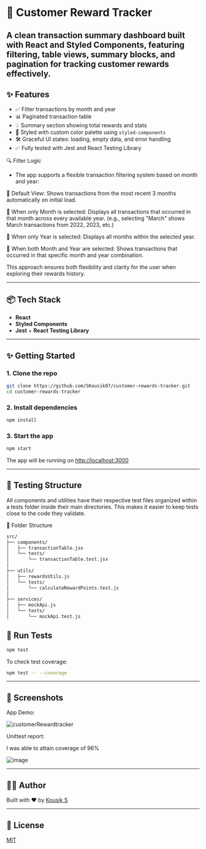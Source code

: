 # 📓 Customer Reward Tracker

A clean transaction summary dashboard built with React and Styled Components, featuring filtering, table views, summary blocks, and pagination for tracking customer rewards effectively.
---

## ✨ Features

* ✅ Filter transactions by month and year
* 📊 Paginated transaction table
* 💡 Summary section showing total rewards and stats
* 📁 Styled with custom color palette using `styled-components`
* 🛠 Graceful UI states: loading, empty data, and error handling
* ✅ Fully tested with Jest and React Testing Library
  
🔍 Filter Logic
* The app supports a flexible transaction filtering system based on month and year:

📅 Default View:
Shows transactions from the most recent 3 months automatically on initial load.

🔄 When only Month is selected:
Displays all transactions that occurred in that month across every available year.
(e.g., selecting "March" shows March transactions from 2022, 2023, etc.)

🔄 When only Year is selected:
Displays all months within the selected year.

🔄 When both Month and Year are selected:
Shows transactions that occurred in that specific month and year combination.

This approach ensures both flexibility and clarity for the user when exploring their rewards history.

---

## 📦 Tech Stack

* **React**
* **Styled Components**
* **Jest** + **React Testing Library**

---


## ✨ Getting Started

### 1. Clone the repo

```bash
git clone https://github.com/SKousik07/customer-rewards-tracker.git
cd customer-rewards-tracker
```

### 2. Install dependencies

```bash
npm install
```

### 3. Start the app

```bash
npm start
```

The app will be running on [http://localhost:3000](http://localhost:3000)

---
## 🧪 Testing Structure

All components and utilities have their respective test files organized within a tests folder inside their main directories. This makes it easier to keep tests close to the code they validate.

📁 Folder Structure
```bash
src/
├── components/
│   ├── transactionTable.jsx
│   └── tests/
│       └── transactionTable.test.jsx
│
├── utils/
│   ├── rewardsUtils.js
│   └── tests/
│       └── calculateRewardPoints.test.js
│
├── services/
│   ├── mockApi.js
│   └── tests/
│       └── mockApi.test.js
```

## 🧪 Run Tests

```bash
npm test
```

To check test coverage:

```bash
npm test -- --coverage
```

---

## 📸 Screenshots

App Demo:

![customerRewardtracker](https://github.com/user-attachments/assets/2aa944db-ab22-43f6-931e-bff5b171facd)

Unittest report: 

I was able to attain coverage of 96%

![image](https://github.com/user-attachments/assets/47c7d28f-ea12-4b07-84fb-f79bc2503707)


---


## 🧑‍💻 Author

Built with ❤️ by [Kousik S](https://github.com/SKousik07)

---

## 📃 License

[MIT](LICENSE)

